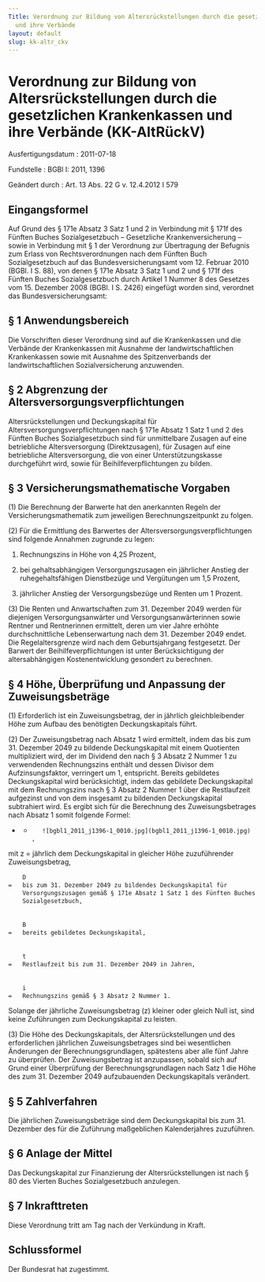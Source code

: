 ```yaml
---
Title: Verordnung zur Bildung von Altersrückstellungen durch die gesetzlichen Krankenkassen
  und ihre Verbände
layout: default
slug: kk-altr_ckv
---
```


# Verordnung zur Bildung von Altersrückstellungen durch die gesetzlichen Krankenkassen und ihre Verbände (KK-AltRückV)

Ausfertigungsdatum
:   2011-07-18

Fundstelle
:   BGBl I: 2011, 1396

Geändert durch
:   Art. 13 Abs. 22 G v. 12.4.2012 I 579


## Eingangsformel

Auf Grund des § 171e Absatz 3 Satz 1 und 2 in Verbindung mit § 171f
des Fünften Buches Sozialgesetzbuch – Gesetzliche Krankenversicherung
– sowie in Verbindung mit § 1 der Verordnung zur Übertragung der
Befugnis zum Erlass von Rechtsverordnungen nach dem Fünften Buch
Sozialgesetzbuch auf das Bundesversicherungsamt vom 12. Februar 2010
(BGBl. I S. 88), von denen § 171e Absatz 3 Satz 1 und 2 und § 171f des
Fünften Buches Sozialgesetzbuch durch Artikel 1 Nummer 8 des Gesetzes
vom 15. Dezember 2008 (BGBl. I S. 2426) eingefügt worden sind,
verordnet das Bundesversicherungsamt:


## § 1 Anwendungsbereich

Die Vorschriften dieser Verordnung sind auf die Krankenkassen und die
Verbände der Krankenkassen mit Ausnahme der landwirtschaftlichen
Krankenkassen sowie mit Ausnahme des Spitzenverbands der
landwirtschaftlichen Sozialversicherung anzuwenden.


## § 2 Abgrenzung der Altersversorgungsverpflichtungen

Altersrückstellungen und Deckungskapital für
Altersversorgungsverpflichtungen nach § 171e Absatz 1 Satz 1 und 2 des
Fünften Buches Sozialgesetzbuch sind für unmittelbare Zusagen auf eine
betriebliche Altersversorgung (Direktzusagen), für Zusagen auf eine
betriebliche Altersversorgung, die von einer Unterstützungskasse
durchgeführt wird, sowie für Beihilfeverpflichtungen zu bilden.


## § 3 Versicherungsmathematische Vorgaben

(1) Die Berechnung der Barwerte hat den anerkannten Regeln der
Versicherungsmathematik zum jeweiligen Berechnungszeitpunkt zu folgen.

(2) Für die Ermittlung des Barwertes der
Altersversorgungsverpflichtungen sind folgende Annahmen zugrunde zu
legen:

1.  Rechnungszins in Höhe von 4,25 Prozent,


2.  bei gehaltsabhängigen Versorgungszusagen ein jährlicher Anstieg der
    ruhegehaltsfähigen Dienstbezüge und Vergütungen um 1,5 Prozent,


3.  jährlicher Anstieg der Versorgungsbezüge und Renten um 1 Prozent.




(3) Die Renten und Anwartschaften zum 31. Dezember 2049 werden für
diejenigen Versorgungsanwärter und Versorgungsanwärterinnen sowie
Rentner und Rentnerinnen ermittelt, deren um vier Jahre erhöhte
durchschnittliche Lebenserwartung nach dem 31. Dezember 2049 endet.
Die Regelaltersgrenze wird nach dem Geburtsjahrgang festgesetzt. Der
Barwert der Beihilfeverpflichtungen ist unter Berücksichtigung der
altersabhängigen Kostenentwicklung gesondert zu berechnen.


## § 4 Höhe, Überprüfung und Anpassung der Zuweisungsbeträge

(1) Erforderlich ist ein Zuweisungsbetrag, der in jährlich
gleichbleibender Höhe zum Aufbau des benötigten Deckungskapitals
führt.

(2) Der Zuweisungsbetrag nach Absatz 1 wird ermittelt, indem das bis
zum 31. Dezember 2049 zu bildende Deckungskapital mit einem Quotienten
multipliziert wird, der im Dividend den nach § 3 Absatz 2 Nummer 1 zu
verwendenden Rechnungszins enthält und dessen Divisor dem
Aufzinsungsfaktor, verringert um 1, entspricht. Bereits gebildetes
Deckungskapital wird berücksichtigt, indem das gebildete
Deckungskapital mit dem Rechnungszins nach § 3 Absatz 2 Nummer 1 über
die Restlaufzeit aufgezinst und von dem insgesamt zu bildenden
Deckungskapital subtrahiert wird. Es ergibt sich für die Berechnung
des Zuweisungsbetrages nach Absatz 1 somit folgende Formel:

*    *        ![bgbl1_2011_j1396-1_0010.jpg](bgbl1_2011_j1396-1_0010.jpg)   ,




mit
 z
    =   jährlich dem Deckungskapital in gleicher Höhe zuzuführender
        Zuweisungsbetrag,


        D
    =   bis zum 31. Dezember 2049 zu bildendes Deckungskapital für
        Versorgungszusagen gemäß § 171e Absatz 1 Satz 1 des Fünften Buches
        Sozialgesetzbuch,


        B
    =   bereits gebildetes Deckungskapital,


        t
    =   Restlaufzeit bis zum 31. Dezember 2049 in Jahren,


        i
    =   Rechnungszins gemäß § 3 Absatz 2 Nummer 1.






Solange der jährliche Zuweisungsbetrag (z) kleiner oder gleich Null
ist, sind keine Zuführungen zum Deckungskapital zu leisten.

(3) Die Höhe des Deckungskapitals, der Altersrückstellungen und des
erforderlichen jährlichen Zuweisungsbetrages sind bei wesentlichen
Änderungen der Berechnungsgrundlagen, spätestens aber alle fünf Jahre
zu überprüfen. Der Zuweisungsbetrag ist anzupassen, sobald sich auf
Grund einer Überprüfung der Berechnungsgrundlagen nach Satz 1 die Höhe
des zum 31. Dezember 2049 aufzubauenden Deckungskapitals verändert.


## § 5 Zahlverfahren

Die jährlichen Zuweisungsbeträge sind dem Deckungskapital bis zum 31.
Dezember des für die Zuführung maßgeblichen Kalenderjahres zuzuführen.


## § 6 Anlage der Mittel

Das Deckungskapital zur Finanzierung der Altersrückstellungen ist nach
§ 80 des Vierten Buches Sozialgesetzbuch anzulegen.


## § 7 Inkrafttreten

Diese Verordnung tritt am Tag nach der Verkündung in Kraft.


## Schlussformel

Der Bundesrat hat zugestimmt.

